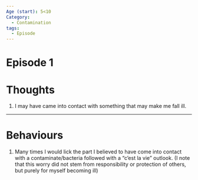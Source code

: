 ```yaml
---
Age (start): 5<10
Category:
  - Contamination
tags:
  - Episode
---
```

# Episode 1
# Thoughts

1. I may have came into contact with something that may make me fall ill.
---
# Behaviours
1. Many times I would lick the part I believed to have come into contact with a contaminate/bacteria followed with a “c’est la vie” outlook. (I note that this worry did not stem from responsibility or protection of others, but purely for myself becoming ill)